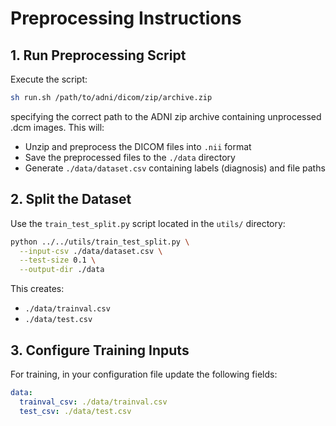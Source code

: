 # Preprocessing Instructions


## 1. Run Preprocessing Script

Execute the script:
```bash
sh run.sh /path/to/adni/dicom/zip/archive.zip
```
specifying the correct path to the ADNI zip archive containing unprocessed .dcm images. This will:
- Unzip and preprocess the DICOM files into `.nii` format
- Save the preprocessed files to the `./data` directory
- Generate `./data/dataset.csv` containing labels (diagnosis) and file paths

## 2. Split the Dataset

Use the `train_test_split.py` script located in the `utils/` directory:
```bash
python ../../utils/train_test_split.py \
  --input-csv ./data/dataset.csv \
  --test-size 0.1 \
  --output-dir ./data
```

This creates:
- `./data/trainval.csv`
- `./data/test.csv`

## 3. Configure Training Inputs

For training, in your configuration file update the following fields:
```yaml
data:
  trainval_csv: ./data/trainval.csv
  test_csv: ./data/test.csv
```

